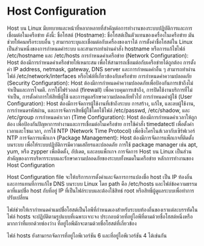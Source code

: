# Host Configuration

Host บน Linux มีบทบาทและหน้าที่หลากหลายที่สำคัญต่อการทำงานของระบบปฏิบัติการและการเชื่อมต่อในเครือข่าย ดังนี้:
ชื่อโฮสต์ (Hostname):
ชื่อโฮสต์เป็นตัวแทนของเครื่องในเครือข่าย มันช่วยให้คนหรือระบบอื่น ๆ สามารถระบุและเชื่อมต่อกับเครื่องของเราได้
การตั้งค่าชื่อโฮสต์ใน Linux เป็นส่วนหนึ่งของการกำหนดค่าระบบ และสามารถทำผ่านคำสั่ง hostname หรือการแก้ไขไฟล์ /etc/hostname และ /etc/hosts
การกำหนดค่าเครือข่าย (Network Configuration):
Host ต้องมีการกำหนดค่าเครือข่ายให้เหมาะสม เพื่อให้สามารถเชื่อมต่อกับเครือข่ายได้ถูกต้อง
การตั้งค่า IP address, netmask, gateway, DNS server และการกำหนดค่าอื่น ๆ สามารถทำผ่านไฟล์ /etc/network/interfaces หรือไฟล์ที่เกี่ยวข้องกับเครือข่าย
การกำหนดค่าความปลอดภัย (Security Configuration):
Host ต้องมีการกำหนดค่าความปลอดภัยเพื่อป้องกันการเข้าถึงไม่จำเป็นและการโจมตี.
การใช้ไฟร์วอลล์ (firewall) เพื่อควบคุมการเข้าถึง, การปิดใช้งานบริการที่ไม่จำเป็น, การตั้งค่าการให้สิทธิ์ผู้ใช้ และการดูแลรักษาความปลอดภัยทั่วไป
การกำหนดค่าผู้ใช้ (User Configuration):
Host ต้องมีการจัดการผู้ใช้งานที่เข้าถึงระบบ
การสร้าง, แก้ไข, และลบผู้ใช้งาน, การกำหนดรหัสผ่าน, และการจัดการสิทธิ์ผู้ใช้โดยใช้ไฟล์ /etc/passwd, /etc/shadow, และ /etc/group
การกำหนดค่าเวลา (Time Configuration):
Host ต้องมีการกำหนดค่าเวลาให้ถูกต้อง เพื่อป้องกันปัญหาการทำงานและการเชื่อมต่อในเครือข่าย
การใช้คำสั่ง timedatectl เพื่อตั้งค่าเวลาและโซนเวลา, การใช้ NTP (Network Time Protocol) เพื่อซิงโครไนส์เวลากับเซิร์ฟเวอร์ NTP
การจัดการแพ็กเกจ (Package Management):
Host ต้องมีการจัดการแพ็กเกจที่ติดตั้งบนระบบ เพื่อให้ระบบปฏิบัติการมีความเสถียรและปลอดภัย
การใช้ package manager เช่น apt, yum, หรือ zypper เพื่อติดตั้ง, อัปเดต, และลบแพ็กเกจ
การจัดการ Host บน Linux เป็นส่วนสำคัญของการบริหารระบบและรักษาความปลอดภัยของระบบทั้งหมดในเครือข่าย
หลักการทำงานของ Host Configuration 

Host Configuration file จะให้บริการการตั้งค่าและจัดการการแปลงชื่อ host เป็น IP ท้องถิ่น และการแทนที่การแก้ไข DNS บนระบบ Linux  โดย path คือ /etc/hosts และไฟล์ข้อความธรรมดาที่แมปชื่อ host กับที่อยู่ IP ที่เป็นไฟล์ระบบและต้องใช้สิทธ์ root หรือสิทธิ์ผู้ดูแลระบบเพื่อทำการปรับเปลี่ยน 

ไฟล์ช่วยให้เรากำหนดค่าแมปชื่อโฮสต์เป็นไอพีที่กำหนดเองสำหรับระบบท้องถิ่นของเราแต่ละบรรทัดในไฟล์ hosts จะปฏิบัติตามรูปแบบที่เฉพาะเจาะจง ประกอบด้วยที่อยู่ไอพีที่ตามด้วยชื่อโฮสต์หนึ่งหรือมากกว่าที่แยกด้วยช่องว่าง ที่อยู่ไอพีมักจะตามด้วยชื่อโฮสต์ที่เกี่ยวข้อง 

ไฟล์ hosts ยังสามารถจัดการที่อยู่ไอพีเวอร์ชัน 6 และที่อยู่ไอพีเวอร์ชัน 4 ได้เช่นกัน
